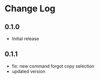 # Change Log

## 0.1.0

- Initial release

## 0.1.1

- fix: new command forgot copy selection
- updated version
